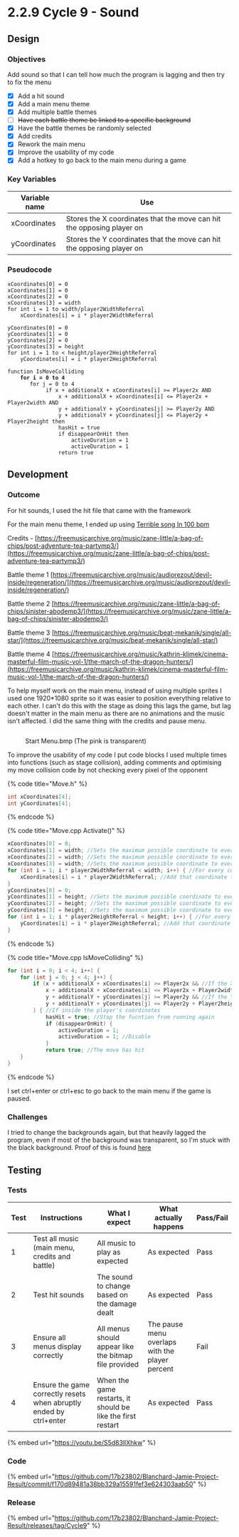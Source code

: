 # 2.2.9 Cycle 9 - Sound

## Design

### Objectives

Add sound so that I can tell how much the program is lagging and then try to fix the menu

* [x] Add a hit sound
* [x] Add a main menu theme
* [x] Add multiple battle themes
* [ ] ~~Have each battle theme be linked to a specific background~~
* [x] Have the battle themes be randomly selected
* [x] Add credits
* [x] Rework the main menu
* [x] Improve the usability of my code
* [x] Add a hotkey to go back to the main menu during a game

### Key Variables

| Variable name | Use                                                                   |
| ------------- | --------------------------------------------------------------------- |
| xCoordinates  | Stores the X coordinates that the move can hit the opposing player on |
| yCoordinates  | Stores the Y coordinates that the move can hit the opposing player on |

### Pseudocode

<pre><code>xCoordinates[0] = 0
xCoordinates[1] = 0
xCoordinates[2] = 0
xCoordinates[3] = width
for int i = 1 to width/player2WidthReferral 
	xCoordinates[i] = i * player2WidthReferral

yCoordinates[0] = 0
yCoordinates[1] = 0
yCoordinates[2] = 0
yCoordinates[3] = height
for int i = 1 to &#x3C; height/player2HeightReferral
	yCoordinates[i] = i * player2HeightReferral

function IsMoveColliding
<strong>	for i = 0 to 4
</strong>		for j = 0 to 4
			if x + additionalX + xCoordinates[i] >= Player2x AND
				x + additionalX + xCoordinates[i] &#x3C;= Player2x + Player2width AND
				y + additionalY + yCoordinates[j] >= Player2y AND
				y + additionalY + yCoordinates[j] &#x3C;= Player2y + Player2height then
				hasHit = true
				if disappearOnHit then
					activeDuration = 1
					activeDuration = 1
				return true
</code></pre>

## Development

### Outcome

For hit sounds, I used the hit file that came with the framework

For the main menu theme, I ended up using [Terrible song In 100 bpm](https://freemusicarchive.org/music/lundstroem/songs-i-regard-terrible/terrible-song-in-100-bpm/)

Credits - [https://freemusicarchive.org/music/zane-little/a-bag-of-chips/post-adventure-tea-partymp3/](https://freemusicarchive.org/music/zane-little/a-bag-of-chips/post-adventure-tea-partymp3/)

Battle theme 1 [https://freemusicarchive.org/music/audiorezout/devil-inside/regeneration/](https://freemusicarchive.org/music/audiorezout/devil-inside/regeneration/)

Battle theme 2 [https://freemusicarchive.org/music/zane-little/a-bag-of-chips/sinister-abodemp3/](https://freemusicarchive.org/music/zane-little/a-bag-of-chips/sinister-abodemp3/)

Battle theme 3 [https://freemusicarchive.org/music/beat-mekanik/single/all-star/](https://freemusicarchive.org/music/beat-mekanik/single/all-star/)

Battle theme 4 [https://freemusicarchive.org/music/kathrin-klimek/cinema-masterful-film-music-vol-1/the-march-of-the-dragon-hunters/](https://freemusicarchive.org/music/kathrin-klimek/cinema-masterful-film-music-vol-1/the-march-of-the-dragon-hunters/)

To help myself work on the main menu, instead of using multiple sprites I used one 1920\*1080 sprite so it was easier to position everything relative to each other. I can't do this with the stage as doing this lags the game, but lag doesn't matter in the main menu as there are no animations and the music isn't affected. I did the same thing with the credits and pause menu.

<figure><img src="../.gitbook/assets/Start Menu.bmp" alt=""><figcaption><p>Start Menu.bmp (The pink is transparent)</p></figcaption></figure>

To improve the usability of my code I put code blocks I used multiple times into functions (such as stage collision), adding comments and optimising my move collision code by not checking every pixel of the opponent

{% code title="Move.h" %}
```cpp
int xCoordinates[4];
int yCoordinates[4];
```
{% endcode %}

{% code title="Move.cpp Activate()" %}
```cpp
xCoordinates[0] = 0;
xCoordinates[1] = width; //Sets the maximum possible coordinate to every value that can obtain it
xCoordinates[2] = width; //Sets the maximum possible coordinate to every value that can obtain it
xCoordinates[3] = width; //Sets the maximum possible coordinate to every value that can obtain it
for (int i = 1; i * player2WidthReferral < width; i++) { //For every coordinate that fits inside the player's width
	xCoordinates[i] = i * player2WidthReferral; //Add that coordinate to an array
}
yCoordinates[0] = 0;
yCoordinates[1] = height; //Sets the maximum possible coordinate to every value that can obtain it
yCoordinates[2] = height; //Sets the maximum possible coordinate to every value that can obtain it
yCoordinates[3] = height; //Sets the maximum possible coordinate to every value that can obtain it
for (int i = 1; i * player2HeightReferral < height; i++) { //For every coordinate that fits inside the player's height
	yCoordinates[i] = i * player2HeightReferral; //Add that coordinate to an array
}
```
{% endcode %}

{% code title="Move.cpp IsMoveColliding" %}
```cpp
for (int i = 0; i < 4; i++) {
	for (int j = 0; j < 4; j++) {
		if (x + additionalX + xCoordinates[i] >= Player2x && //If the X coordinate is greater than the player's
			x + additionalX + xCoordinates[i] <= Player2x + Player2width && //If the x coordinate is less than the player's plus their width
			y + additionalY + yCoordinates[j] >= Player2y && //If the Y coordniate is greater than the player's
			y + additionalY + yCoordinates[j] <= Player2y + Player2height //If the y coordinate is les than the player's plus their height
		) { //If inside the player's coordinates
			hasHit = true; //Stop the fucntion from running again
			if (disappearOnHit) {
				activeDuration = 1;
				activeDuration = 1; //Disable
			}
			return true; //The move has hit
	}
}
```
{% endcode %}

I set ctrl+enter or ctrl+esc to go back to the main menu if the game is paused.

### Challenges

I tried to change the backgrounds again, but that heavily lagged the program, even if most of the background was transparent, so I'm stuck with the black background. Proof of this is found [here](https://github.com/17b23802/Blanchard-Jamie-Project-Result/releases/tag/Cycle9MapSelection)

## Testing

### Tests

| Test | Instructions                                                       | What I expect                                               | What actually happens                           | Pass/Fail |
| ---- | ------------------------------------------------------------------ | ----------------------------------------------------------- | ----------------------------------------------- | --------- |
| 1    | Test all music (main menu, credits and battle)                     | All music to play as expected                               | As expected                                     | Pass      |
| 2    | Test hit sounds                                                    | The sound to change based on the damage dealt               | As expected                                     | Pass      |
| 3    | Ensure all menus display correctly                                 | All menus should appear like the bitmap file provided       | The pause menu overlaps with the player percent | Fail      |
| 4    | Ensure the game correctly resets when abruptly ended by ctrl+enter | When the game restarts, it should be like the first restart | As expected                                     | Pass      |

{% embed url="https://youtu.be/S5d83llXhkw" %}

### Code

{% embed url="https://github.com/17b23802/Blanchard-Jamie-Project-Result/commit/f170d89481a38bb329a15591fef3e624303aab50" %}

### Release

{% embed url="https://github.com/17b23802/Blanchard-Jamie-Project-Result/releases/tag/Cycle9" %}
